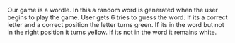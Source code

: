 Our game is a wordle. In this a random word is generated when the user begins to play the game. User gets 6 tries to guess the word. If its a correct letter and a correct position the letter turns green. If its in the word but not in the right position it turns yellow. If its not in the word it remains white. 
